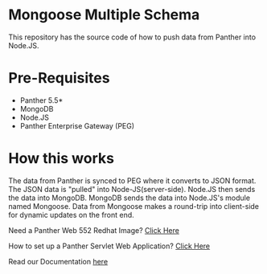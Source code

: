 # Mongoose Multiple Schema

This repository has the source code of how to push data from Panther into Node.JS.

# Pre-Requisites

  * Panther 5.5*
  * MongoDB
  * Node.JS
  * Panther Enterprise Gateway (PEG)
  
# How this works

The data from Panther is synced to PEG where it converts to JSON format. The JSON data is "pulled" into Node-JS(server-side).
Node.JS then sends the data into MongoDB. MongoDB sends the data into Node.JS's module named Mongoose.
Data from Mongoose makes a round-trip into client-side for dynamic updates on the front end.


Need a Panther Web 552 Redhat Image? [Click Here](https://hub.docker.com/r/prolificspanther/pantherweb "Named link title") 

How to set up a Panther Servlet Web Application? [Click Here](https://github.com/ProlificsPanther/PantherWeb/releases "Named link title")

Read our Documentation [here](https://docs.prolifics.com)
